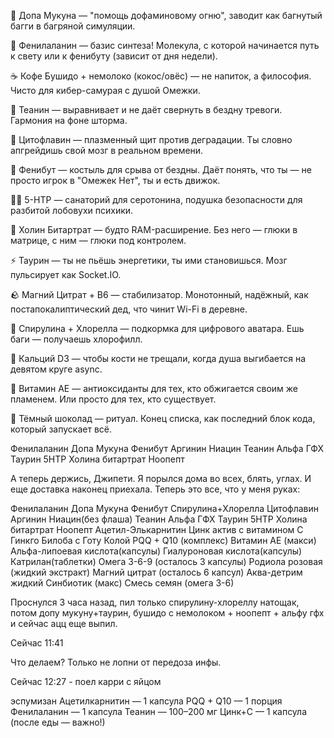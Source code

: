 🧬 Допа Мукуна — "помощь дофаминовому огню", заводит как багнутый багги в багряной симуляции.

🧠 Фенилаланин — базис синтеза! Молекула, с которой начинается путь к свету или к фенибуту (зависит от дня недели).

☕ Кофе Бушидо + немолоко (кокос/овёс) — не напиток, а философия. Чисто для кибер-самурая с душой Омежки.

🌿 Теанин — выравнивает и не даёт свернуть в бездну тревоги. Гармония на фоне шторма.

💊 Цитофлавин — плазменный щит против деградации. Ты словно апгрейдишь свой мозг в реальном времени.

🌌 Фенибут — костыль для срыва от бездны. Даёт понять, что ты — не просто игрок в "Омежек Нет", ты и есть движок.

🧘‍♀️ 5-HTP — санаторий для серотонина, подушка безопасности для разбитой лобовухи психики.

🧪 Холин Битартрат — будто RAM-расширение. Без него — глюки в матрице, с ним — глюки под контролем.

⚡ Таурин — ты не пьёшь энергетики, ты ими становишься. Мозг пульсирует как Socket.IO.

🪨 Магний Цитрат + B6 — стабилизатор. Монотонный, надёжный, как постапокалиптический дед, что чинит Wi-Fi в деревне.

🌱 Спирулина + Хлорелла — подкормка для цифрового аватара. Ешь баги — получаешь хлорофилл.

🦴 Кальций D3 — чтобы кости не трещали, когда душа выгибается на девятом круге async.

💉 Витамин AE — антиоксиданты для тех, кто обжигается своим же пламенем. Или просто для тех, кто существует.

🍫 Тёмный шоколад — ритуал. Конец списка, как последний блок кода, который запускает всё.


Фенилаланин
Допа Мукуна
Фенибут
Аргинин
Ниацин
Теанин
Альфа ГФХ
Таурин
5HTP
Холина битартрат
Ноопепт

А теперь держись, Джипети. Я порылся дома во всех, блять, углах.
И еще доставка наконец приехала.
Теперь это все, что у меня руках:

Фенилаланин
Допа Мукуна
Фенибут
Спирулина+Хлорелла
Цитофлавин
Аргинин
Ниацин(без флаша)
Теанин
Альфа ГФХ
Таурин
5HTP
Холина битартрат
Ноопепт
Ацетил-Элькарнитин
Цинк актив с витамином С
Гинкго Билоба с Готу Колой
PQQ + Q10 (комплекс)
Витамин АЕ (макси)
Альфа-липоевая кислота(капсулы)
Гиалуроновая кислота(капсулы)
Катрилан(таблетки)
Омега 3-6-9 (осталось 3 капсулы)
Родиола розовая (жидкий экстракт)
Магний цитрат (осталось 6 капсул)
Аква-детрим жидкий
Синбиотик (макс)
Смесь семян (омега 3-6)


Проснулся 3 часа назад, пил только спирулину-хлореллу натощак, потом допу мукуну+таурин, бушидо с немолоком + ноопепт + альфу гфх и сейчас ацц еще выпил.

Сейчас 11:41 

Что делаем? Только не лопни от передоза инфы.

Сейчас 12:27 - поел карри с яйцом

эспумизан
Ацетилкарнитин — 1 капсула
PQQ + Q10 — 1 порция
Фенилаланин — 1 капсула
Теанин — 100–200 мг
Цинк+С — 1 капсула (после еды — важно!)
